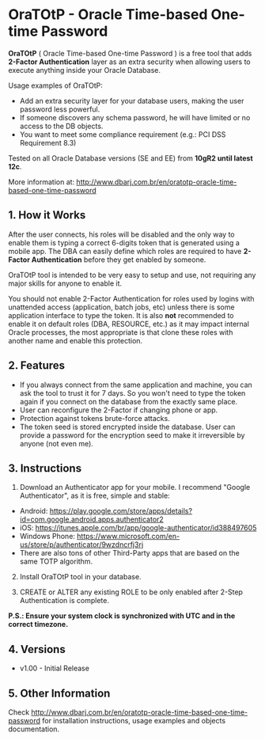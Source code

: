 # OraTOtP - Oracle Time-based One-time Password

**OraTOtP** ( Oracle Time-based One-time Password ) is a free tool that adds **2-Factor Authentication** layer as an extra security when allowing users to execute anything inside your Oracle Database.

Usage examples of OraTOtP:

* Add an extra security layer for your database users, making the user password less powerful.
* If someone discovers any schema password, he will have limited or no access to the DB objects.
* You want to meet some compliance requirement (e.g.: PCI DSS Requirement 8.3)

Tested on all Oracle Database versions (SE and EE) from **10gR2 until latest 12c**.

More information at: http://www.dbarj.com.br/en/oratotp-oracle-time-based-one-time-password

## 1. How it Works ##

After the user connects, his roles will be disabled and the only way to enable them is typing a correct 6-digits token that is generated using a mobile app. The DBA can easily define which roles are required to have **2-Factor Authentication** before they get enabled by someone.

OraTOtP tool is intended to be very easy to setup and use, not requiring any major skills for anyone to enable it.

You should not enable 2-Factor Authentication for roles used by logins with unattended access (application, batch jobs, etc) unless there is some application interface to type the token. It is also **not** recommended to enable it on default roles (DBA, RESOURCE, etc.) as it may impact internal Oracle processes, the most appropriate is that clone these roles with another name and enable this protection.

## 2. Features ##

* If you always connect from the same application and machine, you can ask the tool to trust it for 7 days. So you won't need to type the token again if  you connect on the database from the exactly same place.
* User can reconfigure the 2-Factor if changing phone or app.
* Protection against tokens brute-force attacks.
* The token seed is stored encrypted inside the database. User can provide a password for the encryption seed to make it irreversible by anyone (not even me).

## 3. Instructions ##

1. Download an Authenticator app for your mobile. I recommend "Google Authenticator", as it is free, simple and stable:
  * Android: https://play.google.com/store/apps/details?id=com.google.android.apps.authenticator2
  * iOS: https://itunes.apple.com/br/app/google-authenticator/id388497605
  * Windows Phone: https://www.microsoft.com/en-us/store/p/authenticator/9wzdncrfj3rj
  * There are also tons of other Third-Party apps that are based on the same TOTP algorithm.

2. Install OraTOtP tool in your database.

3. CREATE or ALTER any existing ROLE to be only enabled after 2-Step Authentication is complete.

**P.S.: Ensure your system clock is synchronized with UTC and in the correct timezone.**

## 4. Versions ##

* v1.00 - Initial Release

## 5. Other Information ##

Check http://www.dbarj.com.br/en/oratotp-oracle-time-based-one-time-password for installation instructions, usage examples and objects documentation.
